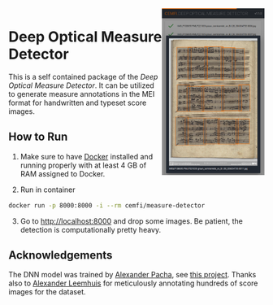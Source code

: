 <img align="right" width="40%" src="/preview.png">

# Deep Optical Measure Detector

This is a self contained package of the *Deep Optical Measure Detector*. It can be utilized to generate measure annotations in the MEI format for handwritten and typeset score images.

## How to Run
1. Make sure to have [Docker](https://www.docker.com/) installed and running properly with at least 4 GB of RAM assigned to Docker.

2. Run in container
```bash
docker run -p 8000:8000 -i --rm cemfi/measure-detector
```

3. Go to [http://localhost:8000](http://localhost:8000) and drop some images. Be patient, the detection is computationally pretty heavy.

## Acknowledgements
The DNN model was trained by [Alexander Pacha](https://github.com/apacha/), see [this project](https://github.com/OMR-Research/MeasureDetector/).
Thanks also to [Alexander Leemhuis](https://github.com/AlexL164) for meticulously annotating hundreds of score images for the dataset.

